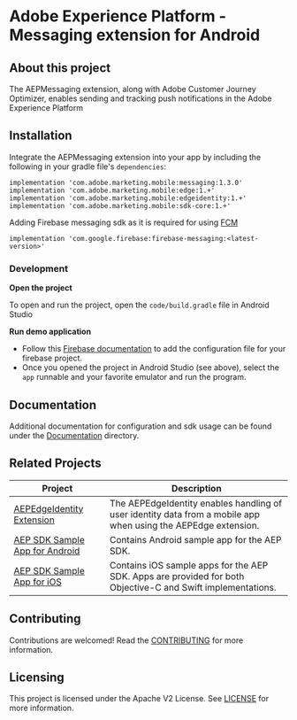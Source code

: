 # Adobe Experience Platform - Messaging extension for Android

## About this project
The AEPMessaging extension, along with Adobe Customer Journey Optimizer, enables sending and tracking push notifications in the Adobe Experience Platform

## Installation
Integrate the AEPMessaging extension into your app by including the following in your gradle file's `dependencies`:

```
implementation 'com.adobe.marketing.mobile:messaging:1.3.0'
implementation 'com.adobe.marketing.mobile:edge:1.+'
implementation 'com.adobe.marketing.mobile:edgeidentity:1.+'
implementation 'com.adobe.marketing.mobile:sdk-core:1.+'
```

Adding Firebase messaging sdk as it is required for using [FCM](https://firebase.google.com/docs/cloud-messaging/android/client#add_firebase_sdks_to_your_app)
```
implementation 'com.google.firebase:firebase-messaging:<latest-version>'
```

### Development

**Open the project**

To open and run the project, open the `code/build.gradle` file in Android Studio

**Run demo application**
- Follow this [Firebase documentation](https://firebase.google.com/docs/cloud-messaging/android/client#add_a_firebase_configuration_file) to add the configuration file for your firebase project. 
- Once you opened the project in Android Studio (see above), select the `app` runnable and your favorite emulator and run the program.

## Documentation
Additional documentation for configuration and sdk usage can be found under the [Documentation](Documentation/README.md) directory.

## Related Projects

| Project                                                      | Description                                                  |
| ------------------------------------------------------------ | ------------------------------------------------------------ |
| [AEPEdgeIdentity Extension](https://github.com/adobe/aepsdk-edgeidentity-android) | The AEPEdgeIdentity enables handling of user identity data from a mobile app when using the AEPEdge extension. |
| [AEP SDK Sample App for Android](https://github.com/adobe/aepsdk-sample-app-android) | Contains Android sample app for the AEP SDK.                 |
| [AEP SDK Sample App for iOS](https://github.com/adobe/aepsdk-sample-app-ios) | Contains iOS sample apps for the AEP SDK. Apps are provided for both Objective-C and Swift implementations. |

## Contributing
Contributions are welcomed! Read the [CONTRIBUTING](.github/CONTRIBUTING.md) for more information.

## Licensing
This project is licensed under the Apache V2 License. See [LICENSE](LICENSE) for more information.
